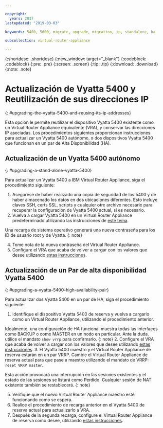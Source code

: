```yaml
---

copyright:
  years: 2017
lastupdated: "2019-03-03"

keywords: 5400, 5600, migrate, upgrade, migration, ip, standalone, ha

subcollection: virtual-router-appliance

---
```


{:shortdesc: .shortdesc}
{:new_window: target="_blank"}
{:codeblock: .codeblock}
{:pre: .pre}
{:screen: .screen}
{:tip: .tip}
{:download: .download}
{:note: .note}

# Actualización de Vyatta 5400 y Reutilización de sus direcciones IP
{: #upgrading-the-vyatta-5400-and-reusing-its-ip-addresses}

Esta opción le permite reutilizar el dispositivo Vyatta 5400 existente como un Virtual Router Appliance equivalente (VRA), y conservar las direcciones IP asociadas. Los procedimientos siguientes proporcionan instrucciones para actualizar un Vyatta 5400 autónomo, o dos dispositivos Vyatta 5400 que funcionan en un par de Alta Disponibilidad (HA).

## Actualización de un Vyatta 5400 autónomo
{: #upgrading-a-stand-alone-vyatta-5400}

Para actualizar un Vyatta 5400 a IBM Virtual Router Appliance, siga el procedimiento siguiente:

1. Asegúrese de haber realizado una copia de seguridad de los 5400 y de haber almacenado los datos en dos ubicaciones diferentes. Esto incluye claves SSH, certs SSL, scripts y cualquier otro archivo necesario para recuperar la configuración de Vyatta 5400 actual, si es necesario.
2. Vuelva a cargar Vyatta 5400 en un Virtual Router Appliance predeterminado utilizando las instrucciones de [este tema](/docs/infrastructure/virtual-router-appliance?topic=virtual-router-appliance-reloading-the-os).

  Una recarga de sistema operativo generará una nueva contraseña para los ID de usuario root y de Vyatta.
  {: note}

4. Tome nota de la nueva contraseña del Virtual Router Appliance.
5. Configure el VRA que acaba de volver a cargar con los valores que desee utilizando [estas instrucciones](/docs/infrastructure/virtual-router-appliance?topic=virtual-router-appliance-accessing-and-configuring-the-ibm-virtual-router-appliance).

## Actualización de un Par de alta disponibilidad Vyatta 5400
{: #upgrading-a-vyatta-5400-high-availability-pair}

Para actualizar dos Vyatta 5400 en un par de HA, siga el procedimiento siguiente:

1. Identifique el dispositivo Vyatta 5400 de reserva y vuelva a cargarlo como un Virtual Router Appliance, utilizando el procedimiento anterior.

  Idealmente, una configuración de HA funcional muestra todas las interfaces como BACKUP o como MASTER en un nodo en particular. Ante la duda, utilice el mandato `show vrrp` para confirmarlo.
  {: note}
2. Configure el VRA que acaba de volver a cargar con los valores que desee utilizando [estas instrucciones](/docs/infrastructure/virtual-router-appliance?topic=virtual-router-appliance-accessing-and-configuring-the-ibm-virtual-router-appliance).
3. El Vyatta 5400 maestro y el Virtual Router Appliance de reserva estarán en un par VRRP. Cambie el Virtual Router Appliance de reserva actual para que pase a maestro utilizando el mandato de VRRP: `reset VRRP master`.

  Esta acción provocará una interrupción en las sesiones existentes y el estado de las sesiones se listará como Perdido. Cualquier sesión de NAT existente también se restablecerá.
  {: note}

5. Verifique que el nuevo Virtual Router Appliance maestro esté funcionando como se espera.
6. Realice el procedimiento de recarga anterior en el Vyatta 5400 de reserva actual para actualizarlo a VRA.
7. Después de la segunda recarga, configure el Virtual Router Appliance de reserva como desee, utilizando [estas instrucciones](/docs/infrastructure/virtual-router-appliance?topic=virtual-router-appliance-accessing-and-configuring-the-ibm-virtual-router-appliance).
